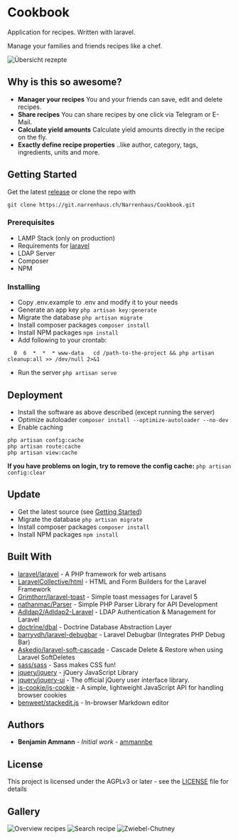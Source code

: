 # Cookbook

Application for recipes. Written with laravel.

Manage your families and friends recipes like a chef.

![Übersicht rezepte](https://klaud.narrenhaus.ch/index.php/s/8zNX4inf8xaRgD2/preview)

## Why is this so awesome?

- **Manager your recipes** You and your friends can save, edit and delete recipes.
- **Share recipes** You can share recipes by one click via Telegram or E-Mail.
- **Calculate yield amounts** Calculate yield amounts directly in the recipe on the fly.
- **Exactly define recipe properties** ..like author, category, tags, ingredients, units and more.

## Getting Started

Get the latest [release](https://git.narrenhaus.ch/Narrenhaus/Cookbook/releases) or clone the repo with
```
git clone https://git.narrenhaus.ch/Narrenhaus/Cookbook.git
```

### Prerequisites

- LAMP Stack (only on production)
- Requirements for [laravel](https://laravel.com/docs)
- LDAP Server
- Composer
- NPM

### Installing

- Copy .env.example to .env and modify it to your needs
- Generate an app key `php artisan key:generate`
- Migrate the database `php artisan migrate`
- Install composer packages `composer install`
- Install NPM packages `npm install`
- Add following to your crontab:
```
  0  6  *  *  * www-data   cd /path-to-the-project && php artisan cleanup:all >> /dev/null 2>&1
```
- Run the server `php artisan serve`

## Deployment

- Install the software as above described (except running the server)
- Optimize autoloader `composer install --optimize-autoloader --no-dev`
- Enable caching
```
php artisan config:cache
php artisan route:cache
php artisan view:cache
```
**If you have problems on login, try to remove the config cache:** `php artisan config:clear`

## Update

- Get the latest source (see [Getting Started](#getting-started))
- Migrate the database `php artisan migrate`
- Install composer packages `composer install`
- Install NPM packages `npm install`

## Built With

* [laravel/laravel](https://github.com/laravel/laravel) - A PHP framework for web artisans
* [LaravelCollective/html](https://github.com/LaravelCollective/html) - HTML and Form Builders for the Laravel Framework
* [Grimthorr/laravel-toast](https://github.com/Grimthorr/laravel-toast) - Simple toast messages for Laravel 5
* [nathanmac/Parser](https://github.com/nathanmac/Parser) - Simple PHP Parser Library for API Development
* [Adldap2/Adldap2-Laravel](https://github.com/Adldap2/Adldap2-laravel) - LDAP Authentication & Management for Laravel
* [doctrine/dbal](https://github.com/doctrine/dbal) - Doctrine Database Abstraction Layer
* [barryvdh/laravel-debugbar](https://github.com/barryvdh/laravel-debugbar) - Laravel Debugbar (Integrates PHP Debug Bar)
* [Askedio/laravel-soft-cascade](https://github.com/Askedio/laravel-soft-cascade) - Cascade Delete & Restore when using Laravel SoftDeletes
* [sass/sass](https://github.com/sass/sass) - Sass makes CSS fun!
* [jquery/jquery](https://github.com/jquery/jquery) - jQuery JavaScript Library
* [jquery/jquery-ui](https://github.com/jquery/jquery-ui) - The official jQuery user interface library.
* [js-cookie/js-cookie](https://github.com/js-cookie/js-cookie) - A simple, lightweight JavaScript API for handling browser cookies
* [benweet/stackedit.js](https://github.com/benweet/stackedit.js) - In-browser Markdown editor

## Authors

* **Benjamin Ammann** - *Initial work* - [ammannbe](https://github.com/ammannbe)

## License

This project is licensed under the AGPLv3 or later - see the [LICENSE](LICENSE) file for details


## Gallery

![Overview recipes](https://klaud.narrenhaus.ch/index.php/s/brXWi2Eg7ofK2e4/preview)
![Search recipe](https://klaud.narrenhaus.ch/index.php/s/KnoxBjsWaGT7T5w/preview)
![Zwiebel-Chutney](https://klaud.narrenhaus.ch/index.php/s/2cAXpKr2tobp7AN/preview)
